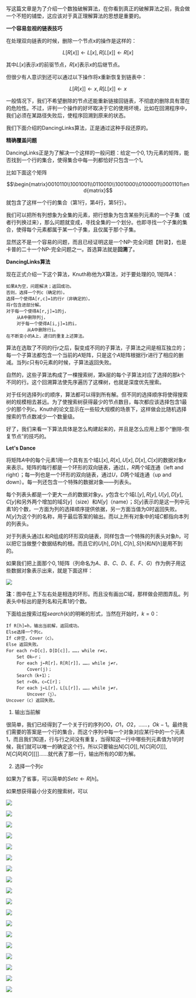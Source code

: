 
写这篇文章是为了介绍一个数独破解算法，在你看到真正的破解算法之前，我会做一个不短的铺垫，这应该对于真正理解算法的思想是重要的。

**一个容易忽视的链表技巧**

在处理双向链表的时候，删除一个节点x的操作是这样的：

$$L[R[x]]←L[x],R[L[x]]←R[x]$$

其中$L[x]$表示$x$的前驱节点，$R[x]$表示$x$的后继节点。

但很少有人意识到还可以通过以下操作将x重新恢复到链表中：

$$L[R[x]]←x,R[L[x]]←x$$

一般情况下，我们不希望删除的节点还能重新链接回链表，不彻底的删除具有潜在的危险性。不过，评判一个操作的好坏取决于它的使用坏境，比如在回溯程序中，我们必须在某路径失败后，使程序回溯到原来的状态。

我们下面介绍的DancingLinks算法，正是通过这种手段还原的。

**精确覆盖问题**

DancingLinks正是为了解决一个这样的一般问题：给定一个$0,1$为元素的矩阵，能否找到一个行的集合，使得集合中每一列都恰好只包含一个$1$。

比如下面这个矩阵

$$\begin{matrix}0010110\\1001001\\0110010\\1001000\\0100001\\0001101\end{matrix}$$

就包含了这样一个行的集合（第$1$行，第$4$行，第$5$行）。

我们可以把所有列想象为全集的元素，把行想象为包含某些列元素的一个子集（或者行列换过来），那么问题就变成，寻找全集的一个划分。也即寻找一个子集的集合，使得每个元素都属于某一个子集，且仅属于那个子集。

显然这不是一个容易的问题，而且已经证明这是一个NP-完全问题【附录】，也是卡普的二十一个NP-完全问题之一。首选算法就是**回溯**了。

**DancingLinks算法**

现在正式介绍一下这个算法，Knuth称他为$X$算法，对于要处理的$0,1$矩阵$A$：

```
如果A为空，问题解决；返回成功。
否则，选择一个列c（确定的）。
选择一个使得A[r,c]=1的行r（非确定的）。
将r包含进部分解。
对于每一个使得A[r,j]=1的j，
	从A中删除列j，
	对于每一个使得A[i,j]=1的i，
		从A中删除行i。
在不断变小的A上，递归的重复上述算法。
```

算法在选取了不同的行$r$之后，裂变成不同的子算法，子算法之间是相互独立的；每一个子算法都包含一个当前的$A$矩阵，只是这个$A$矩阵根据行$r$进行了相应的删减。当列$c$只有$0$元素的时候，子算法返回失败。

自然的，这些子算法构成了一棵搜索树，第k层的每个子算法对应了选择的那$k$个不同的行。这个回溯算法使先序遍历了这棵树，也就是深度优先搜索。

对于任何选择列$c$的顺序，算法都可以得到所有解。但不同的选择顺序将使得搜索树的规模相去甚远。为了使搜索树获得最少的节点数目，每次都应该选择包含$1$最少的那个列$c$。Knuth的论文显示在一些较大规模的场景下，这样做会比随机选择搜索的节点数减少一个数量级。

好了，我们来看一下算法具体是怎么构建起来的，并且是怎么应用上那个“删除-恢复节点”的技巧的。

**Let's Dance**

将矩阵$A$中的每个元素$1$用一个具有五个域$L[x],R[x],U[x],D[x],C[x]$的数据对象$x$来表示。矩阵的每行都是一个环形的双向链表，通过$L$，$R$两个域连通（left and right）；每一列也是一个环形的双向链表，通过$U$，$D$两个域连通（up and down）。每一列还包含一个特殊的数据对象——列表头。

每个列表头都是一个更大一点的数据对象$y$。$y$包含七个域$L[y],R[y],U[y],D[y],C[y]$和另外两个增加的域$S[y]$（size）和$N[y]$（name）；$S[y]$表示的是这一列中元素1的个数，一方面为列的选择顺序提供依据，另一方面当值为0时返回失败。$N[y]$为这个列的名称，用于最后答案的输出。而以上所有对象中的域$C$都指向本列的列表头。

对于列表头通过$L$和$R$组成的环形双向链表，同样包含一个特殊的列表头对象$h$，可以把它当做整个数据结构的根。而且它的$U[h],D[h],C[h],S[h]$和$N[h]$是用不到的。

如果我们把上面那个$0,1$矩阵（列命名为$A、B、C、D、E、F、G$）作为例子用这些数据对象表示出来，就是下面这样：

![](assets/Dancing%20Links与数独/2015041501.png)

**注**：图中在上下左右处是相连的环形。而且没有画出$C$域，那样做会把图弄乱。列表头中标出的是列名和元素$1$的个数。

下面给出搜索过程$search(k)$的明晰的形式，当然在开始时，$k=0$：

```
If R[h]=h，输出当前解，返回成功。
Else选择一个列c。
If c非空，Cover（c）。
Else 返回失败。
For each r←D[c]，D[D[c]]，……，while r≠c，
	Set Ok←r；
	For each j←R[r]，R[R[r]]，……，while j≠r，
		Cover(j)；
	Search（k+1）；
	Set r←Ok，c←C[r]；
	For each j←L[r]，L[L[r]]，……，while j≠r，
		Uncover（j）。
Uncover（c）返回失败。
```

1. 输出当前解

很简单，我们已经得到了一个关于行的序列$O0，O1，O2，……，Ok-1$。最终我们需要的答案是一个行的集合，而这个序列中每一个对象对应某行中的一个元素$1$，而且我们知道，行与行之间没有重复，当得知这一行中哪些列元素值为1的时候，我们就可以唯一的确定这个行。所以只要输出$N[C[O]],N[C[R[O]]],N[C[R[R[O]]]]……$就代表了那一行，输出所有的$O$即为解。

2. 选择一个列$c$

如果为了省事，可以简单的$Set c←R[h]$。

如果想获得最小分支的搜索树，可以



![](assets/Dancing%20Links与数独/2015041502.png)

![](assets/Dancing%20Links与数独/2015041503.png)

![](assets/Dancing%20Links与数独/2015041504.png)

![](assets/Dancing%20Links与数独/2015041505.png)

![](assets/Dancing%20Links与数独/2015041506.png)

![](assets/Dancing%20Links与数独/2015041507.png)

![](assets/Dancing%20Links与数独/2015041508.png)

![](assets/Dancing%20Links与数独/2015041509.png)

![](assets/Dancing%20Links与数独/2015041510.png)

![](assets/Dancing%20Links与数独/2015041511.png)

![](assets/Dancing%20Links与数独/2015041512.png)

![](assets/Dancing%20Links与数独/2015041513.png)

![](assets/Dancing%20Links与数独/2015041514.png)

![](assets/Dancing%20Links与数独/2015041515.png)

![](assets/Dancing%20Links与数独/2015041516.jpg)

![](assets/Dancing%20Links与数独/2015041517.png)

![](assets/Dancing%20Links与数独/2015041518.png)

![](assets/Dancing%20Links与数独/2015041519.png)